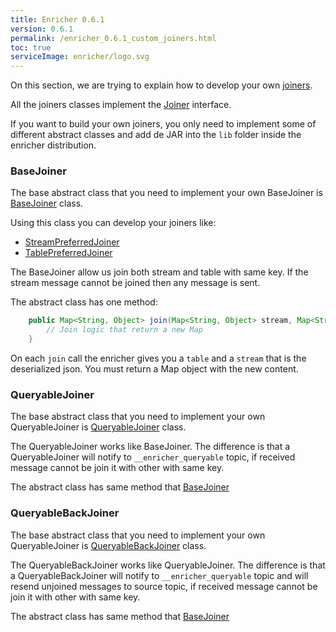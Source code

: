 ```yaml
---
title: Enricher 0.6.1
version: 0.6.1
permalink: /enricher_0.6.1_custom_joiners.html
toc: true
serviceImage: enricher/logo.svg
---
```


On this section, we are trying to explain how to develop your own [joiners](/enricher_{{page.version}}_joiners.html).

All the joiners classes implement the [Joiner](https://github.com/wizzie-io/enricher/blob/master/service/src/main/java/io/wizzie/enricher/enrichment/join/Joiner.java) interface.

If you want to build your own joiners, you only need to implement some of different abstract classes and add de JAR into the `lib` folder inside the enricher distribution.

### BaseJoiner

The base abstract class that you need to implement your own BaseJoiner is [BaseJoiner](https://github.com/wizzie-io/enricher/blob/master/service/src/main/java/io/wizzie/enricher/enrichment/join/BaseJoiner.java) class.

Using this class you can develop your joiners like:
* [StreamPreferredJoiner](https://github.com/wizzie-io/enricher/blob/master/service/src/main/java/io/wizzie/enricher/enrichment/join/impl/StreamPreferredJoiner.java)
* [TablePreferredJoiner](https://github.com/wizzie-io/enricher/blob/master/service/src/main/java/io/wizzie/enricher/enrichment/join/impl/TablePreferredJoiner.java)

The BaseJoiner allow us join both stream and table with same key. If the stream message cannot be joined then any message is sent.

The abstract class has one method:

```java
    public Map<String, Object> join(Map<String, Object> stream, Map<String, Object> table) {
        // Join logic that return a new Map
    }
```

On each `join` call the enricher gives you a `table` and a `stream` that is the deserialized json. You must return a Map object with the new content.

### QueryableJoiner

The base abstract class that you need to implement your own QueryableJoiner is [QueryableJoiner](https://github.com/wizzie-io/enricher/blob/master/service/src/main/java/io/wizzie/enricher/enrichment/join/QueryableJoiner.java) class.

The QueryableJoiner works like BaseJoiner. The difference is that a QueryableJoiner will notify to `__enricher_queryable` topic, if received message cannot be join it with other with same key.

The abstract class has same method that [BaseJoiner](#basejoiner)

### QueryableBackJoiner

The base abstract class that you need to implement your own QueryableJoiner is [QueryableBackJoiner](https://github.com/wizzie-io/enricher/blob/master/service/src/main/java/io/wizzie/enricher/enrichment/join/QueryableBackJoiner.java) class.

The QueryableBackJoiner works like QueryableJoiner. The difference is that a QueryableBackJoiner will notify to `__enricher_queryable` topic and will resend unjoined messages to source topic, if received message cannot be join it with other with same key.

The abstract class has same method that [BaseJoiner](#basejoiner)
